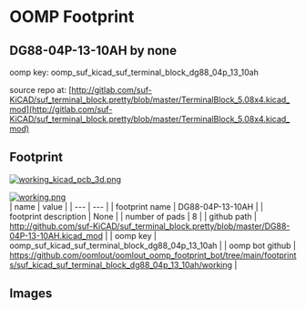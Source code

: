 # OOMP Footprint  
## DG88-04P-13-10AH  by none  
  
oomp key: oomp_suf_kicad_suf_terminal_block_dg88_04p_13_10ah  
  
source repo at: [http://gitlab.com/suf-KiCAD/suf_terminal_block.pretty/blob/master/TerminalBlock_5.08x4.kicad_mod](http://gitlab.com/suf-KiCAD/suf_terminal_block.pretty/blob/master/TerminalBlock_5.08x4.kicad_mod)  
## Footprint  
  
[![working_kicad_pcb_3d.png](working_kicad_pcb_3d_600.png)](working_kicad_pcb_3d.png)  
  
[![working.png](working_600.png)](working.png)  
| name | value | 
| --- | --- | 
| footprint name | DG88-04P-13-10AH | 
| footprint description | None | 
| number of pads | 8 | 
| github path | http://github.com/suf-KiCAD/suf_terminal_block.pretty/blob/master/DG88-04P-13-10AH.kicad_mod | 
| oomp key | oomp_suf_kicad_suf_terminal_block_dg88_04p_13_10ah | 
| oomp bot github | https://github.com/oomlout/oomlout_oomp_footprint_bot/tree/main/footprints/suf_kicad_suf_terminal_block_dg88_04p_13_10ah/working | 
## Images  
